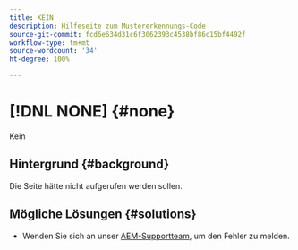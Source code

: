 ```yaml
---
title: KEIN
description: Hilfeseite zum Mustererkennungs-Code
source-git-commit: fcd6e634d31c6f3062393c4538bf86c15bf4492f
workflow-type: tm+mt
source-wordcount: '34'
ht-degree: 100%

---
```



# [!DNL NONE] {#none}

Kein

## Hintergrund {#background}

Die Seite hätte nicht aufgerufen werden sollen.

## Mögliche Lösungen {#solutions}

* Wenden Sie sich an unser [AEM-Supportteam](https://helpx.adobe.com/de/enterprise/using/support-for-experience-cloud.html), um den Fehler zu melden.
